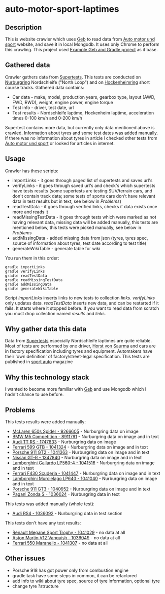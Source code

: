 # auto-motor-sport-laptimes

## Description

This is website crawler which uses [Geb](http://www.gebish.org/) to read data from 
[Auto motor und sport](http://www.auto-motor-und-sport.de/) website, and save it in local Mongodb. It uses only Chrome 
to perform this crawling. This project used [Example Geb and Gradle project](https://github.com/geb/geb-example-gradle)
 as it base.

## Gathered data

Crawler gathers data from [Supertests](http://www.auto-motor-und-sport.de/supertests/). This tests are conducted on 
[Nurburgring](https://en.wikipedia.org/wiki/N%C3%BCrburgring) Nordschleife ("North Loop") and on 
[Hockenheimring](https://en.wikipedia.org/wiki/Hockenheimring) short course tracks. Gathered data contains:

* Car data - make, model, production years, gearbox type, layout (AWD, FWD, RWD), weight, engine power, engine torque
* Test info - driver, test date, url
* Test results - Nordschleife laptime, Hockenheim laptime, acceleration times 0-100 km/h and 0-200 km/h

Supertest contains more data, but currently only data mentioned above is crawled. Information about tyres and some test
 dates was added manually. If there was no information about tyres in article I checked other tests from 
 [Auto motor und sport](http://www.auto-motor-und-sport.de/testarchiv/) or looked for articles in internet.

## Usage

Crawler has these scripts:

* importLinks - it goes through paged list of supertests and saves url's
* verifyLinks - it goes through saved url's and check's which supertests have tests results (some supertests are testing
 SUV/terrain cars, and don't contain track data; some tests of sports cars don't have relevant data in test results but 
 in text, see below in _Problems_)
* readTestData - it goes through verified links, checks if data exists once more and reads it
* readMissingTestData - it goes through tests which were marked as not having relevant data, missing data will be added
manually, this tests are mentioned below, this tests were picked manually, see below in _Problems_
* addMissingData - added missing data from json (tyres, tyres spec, source of information about tyres, test date 
according to test title)
* generateWikiTable - generate table for wiki

You run them in this order:

    gradle importLinks
    gradle verifyLinks
    gradle readTestData
    gradle readMissingTestData
    gradle addMissingData
    gradle generateWikiTable

Script _importLinks_ inserts links to new tests to collection _links_.  _verifyLinks_ only updates data. _readTestData_ 
inserts new data, and can be restarted if it fails. It starts where it stopped before.
If you want to read data from scratch you must drop collection named _results_ and _links_.

## Why gather data this data

Data from [Supertests](http://www.auto-motor-und-sport.de/supertests/) especially Nordschleife laptimes are quite 
reliable. Most of tests are performed by one driver, [Horst von Saurma](https://en.wikipedia.org/wiki/Horst_von_Saurma) 
and cars are in factory specification including tyres and equipment. Automakers have their 'own definition' of 
factory/street-legal specification. This tests are published in 
[sport auto](http://www.auto-motor-und-sport.de/sportauto-8835701.html) magazine
 
## Why this technology stack
 
I wanted to become more familiar with [Geb](http://www.gebish.org/) and use Mongodb which I hadn't chance to use before.

## Problems

This tests results were added manually:
* [McLaren 650s Spider - 9266605](http://www.auto-motor-und-sport.de/supertest/supertest-mclaren-650s-spider-nuerburgring-und-hockenheim-9266605.html) - Nurburgring data on image
* [BMW M5 Competition - 8911761](http://www.auto-motor-und-sport.de/supertest/bmw-m5-competition-leistungsexplosion-der-sportlimousine-8911761.html) - Nurburgring data on image and in text
* [Audi TT RS - 1747833](http://www.auto-motor-und-sport.de/supertest/audi-tt-rs-mit-340-ps-im-supertest-coupe-mit-fuenfzylinder-turbo-on-track-1747833.html) - Nurburgring data on image
* [Ferrari 599 GTB - 1041324](http://www.auto-motor-und-sport.de/supertest/ferrari-599-gtb-fiorano-im-test-auf-der-nordschleife-ferrari-gran-turismo-mit-enzo-genen-1041324.html) - Nurburgring data on image and in text
* [Porsche 911 GT2 - 1041363](http://www.auto-motor-und-sport.de/supertest/porsche-911-gt2-auf-nordschleife-und-hockenheimring-1041363.html) - Nurburgring data on image and in text
* [Nissan GT-R - 1347840](http://www.auto-motor-und-sport.de/supertest/nissan-gt-r-objektive-nordschleifen-rundezeit-des-486-ps-japaners-gtr-1347840.html) - Nurburgring data on image and in text
* [Lamborghini Gallardo LP560-4 - 1041516](http://www.auto-motor-und-sport.de/supertest/lamborghini-gallardo-lp-560-4-auf-nordschleife-und-hockenheimring-1041516.html) - Nurburgring data on image and in text
* [Ferrari F430 Scuderia - 1041447](http://www.auto-motor-und-sport.de/supertest/ferrari-f430-scuderia-im-supertest-ist-der-gestaerkte-italiener-ein-supertalent-1041447.html) - Nurburgring data on image and in text
* [Lamborghini Murcielago LP640 - 1041040](http://www.auto-motor-und-sport.de/supertest/lamborghini-murcielago-lp-640-auf-nordschleife-und-hockenheimring-1041040.html) - Nurburgring data on image and in text
* [Porsche 911 GT3 - 1040952](http://www.auto-motor-und-sport.de/supertest/porsche-911-gt3-auf-der-rennstrecke-nuerburgring-hockenheim-1040952.html) - Nurburgring data on image and in text
* [Pagani Zonda S - 1036024](http://www.auto-motor-und-sport.de/supertest/pagani-zonda-s-supertest-1036024.html) - Nurburgring data in text

This tests was added manually (whole test):
* [Audi RS4 - 1036092](http://www.auto-motor-und-sport.de/supertest/raum-zu-glauben-supertest-10-2000-audi-rs4-1036092.html) - Nurburgring data in test section

This tests don't have any test results:
* [Renault Megane Sport Trophy - 1041029](http://www.auto-motor-und-sport.de/supertest/renault-megane-sport-trophy-sport-auto-edition-im-supertest-der-megane-sport-trophy-sport-auto-edition-auf-der-nordschleife-1041029.html) - no data at all
* [Aston Martin V12 Vanquish - 1036049](http://www.auto-motor-und-sport.de/supertest/aston-martin-v12-vanquish-im-supertest-test-des-aston-martin-v12-vanquish-auf-der-nordschleife-1036049.html) - no data at all
* [Ferrari 550 Maranello - 1041307](http://www.auto-motor-und-sport.de/supertest/ferrari-550-maranello-feiner-italiener-1041307.html) - no data at all

## Other issues
* Porsche 918 has got power only from combustion engine
* gradle task have some steps in common, it can be refactored
* add info to wiki about tyre spec, source of tyre information, optional tyre
* change tyre ?structure